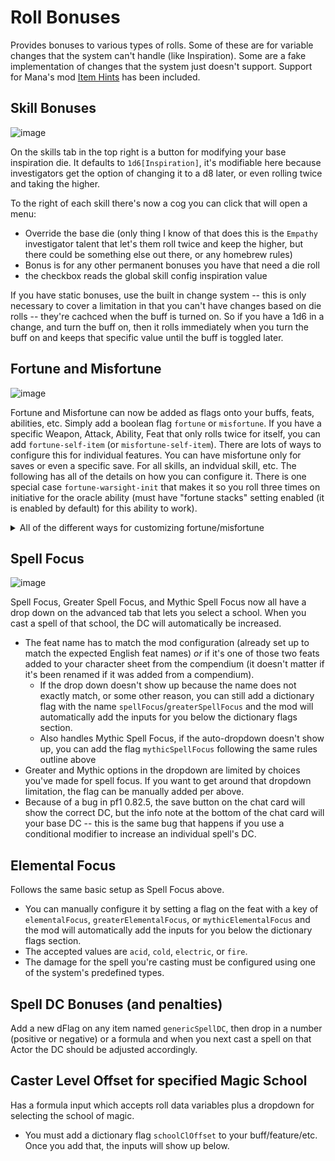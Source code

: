 # Roll Bonuses

Provides bonuses to various types of rolls. Some of these are for variable changes that the system can't handle (like Inspiration). Some are a fake implementation of changes that the system just doesn't support. Support for Mana's mod [Item Hints](https://gitlab.com/koboldworks/pf1/item-hints) has been included.

## Skill Bonuses
![image](https://user-images.githubusercontent.com/3664822/183241183-9f899996-6f2a-455a-a711-054039365d31.png)

On the skills tab in the top right is a button for modifying your base inspiration die. It defaults to `1d6[Inspiration]`, it's modifiable here because investigators get the option of changing it to a d8 later, or even rolling twice and taking the higher.

To the right of each skill there's now a cog you can click that will open a menu:

- Override the base die (only thing I know of that does this is the `Empathy` investigator talent that let's them roll twice and keep the higher, but there could be something else out there, or any homebrew rules)
- Bonus is for any other permanent bonuses you have that need a die roll
- the checkbox reads the global skill config inspiration value

If you have static bonuses, use the built in change system -- this is only necessary to cover a limitation in that you can't have changes based on die rolls -- they're cachced when the buff is turned on. So if you have a 1d6 in a change, and turn the buff on, then it rolls immediately when you turn the buff on and keeps that specific value until the buff is toggled later.

## Fortune and Misfortune
![image](https://github.com/dmrickey/ckl-foundry-modules/assets/3664822/66d2135b-27e4-44de-8098-f6a5ed4572df)

Fortune and Misfortune can now be added as flags onto your buffs, feats, abilities, etc. Simply add a boolean flag `fortune` or `misfortune`. If you have a specific Weapon, Attack, Ability, Feat that only rolls twice for itself, you can add `fortune-self-item` (or `misfortune-self-item`).  There are lots of ways to configure this for individual features. You can have misfortune only for saves or even a specific save. For all skills, an indvidual skill, etc. The following has all of the details on how you can configure it. There is one special case `fortune-warsight-init` that makes it so you roll three times on initiative for the oracle ability (must have "fortune stacks" setting enabled (it is enabled by default) for this ability to work).

<details>
  <summary>All of the different ways for customizing fortune/misfortune</summary>

    For brevity, I'll only list `fortune-`, but everything also applies to `misfortune-`.

    ### Everything
    * `fortune`

    ### Only for the Item that has the flag
    * `fortune-self-item`

    ### Ability Checks
    * `fortune-ability`
      * You can fortune a specific ability by appending its 3-letter abbreviation `fortune_ability_xxx`
      * e.g. `fortune-ability_str`

    ### Attacks
    * `fortune-attack`
      * `fortune-attack_melee` 
      * `fortune-attack_ranged`
    * attacks also use bab
    * if the action is configured as a Melee/Ranged Combat Maneuver, it will also use cmb

    ### Base Attack Bonus
    * `fortune-bab`

    ### Caster Level Checks
    * `fortune-cl`
      * `fortune-cl_primary`
      * `fortune-cl_secondary`
      * `fortune-cl_tertiary`
      * `fortune-cl_spelllike
      * can also use the class configured for the spell book e.g. `fortune-cl_druid`

    ### Combat Maneuver Checks
    * `fortune-cmb`
      * `fortune-cmb_melee`
      * `fortune-cmb_ranged`
        * melee/ranged only work for Actions configured as melee/ranged CMB, not for when rolling "CMB" directly off the character sheet because there's no way to tell if  that's for melee or one of the few ranged options
    * cmb also use bab

    ### Concentration Checks
    * `fortune-concentration`
      * `fortune-concentration_primary`
      * `fortune-concentration_secondary`
      * `fortune-concentration_tertiary`
      * `fortune-concentration_spelllike
      * can also use the class configured for the spell book e.g. `fortune-concentration_druid`

    ### Initiative Checks
    * `fortune-init`
    * `fortune-warsight-init`
      * special oracle ability that allows choosing one of the three dice (I will not let you choose a lower dice, I pick the highest, you can delay if you want)
      * must have the setting "fortune stacks" enabled

    ### Saving Throws
    * `fortune-save`
      * `fortune-save_fort`
      * `fortune-save_ref`
      * `fortune-save_will`

    ### Skill Checks
    * `fortune-skill`
      * You can fortune a specific ability by appending its 3-letter abbreviation `fortune_skill_xxx`
        * e.g. `fortune-skill_ken`
      * It will work with perform/craft/profession subskills
        * e.g. `fortune-skill_crf.subSkills.crf1
      * It will work with custom skills
        * e.g. `fortune-skill_theIdYouPutInTheInput
        * e.g. `fortune-skill_newSkill2

</details>

## Spell Focus
![image](https://user-images.githubusercontent.com/3664822/216522228-0968c234-3b89-47c0-b0e9-addf9accad34.png)

Spell Focus, Greater Spell Focus, and Mythic Spell Focus now all have a drop down on the advanced tab that lets you select a school. When you cast a spell of that school, the DC will automatically be increased.
- The feat name has to match the mod configuration (already set up to match the expected English feat names) _*or*_ if it's one of those two feats added to your character sheet from the compendium (it doesn't matter if it's been renamed if it was added from a compendium).
  - If the drop down doesn't show up because the name does not exactly match, or some other reason, you can still add a dictionary flag with the name `spellFocus`/`greaterSpellFocus` and the mod will automatically add the inputs for you below the dictionary flags section.
  - Also handles Mythic Spell Focus, if the auto-dropdown doesn't show up, you can add the flag `mythicSpellFocus` following the same rules outline above
- Greater and Mythic options in the dropdown are limited by choices you've made for spell focus. If you want to get around that dropdown limitation, the flag can be manually added per above.
- Because of a bug in pf1 0.82.5, the save button on the chat card will show the correct DC, but the info note at the bottom of the chat card will your base DC -- this is the same bug that happens if you use a conditional modifier to increase an individual spell's DC.

## Elemental Focus
Follows the same basic setup as Spell Focus above.
- You can manually configure it by setting a flag on the feat with a key of `elementalFocus`, `greaterElementalFocus`, or `mythicElementalFocus` and the mod will automatically add the inputs for you below the dictionary flags section.
- The accepted values are `acid`, `cold`, `electric`, or `fire`.
- The damage for the spell you're casting must be configured using one of the system's predefined types.

## Spell DC Bonuses (and penalties)
Add a new dFlag on any item named `genericSpellDC`, then drop in a number (positive or negative) or a formula and when you next cast a spell on that Actor the DC should be adjusted accordingly.

##  Caster Level Offset for specified Magic School
Has a formula input which accepts roll data variables plus a dropdown for selecting the school of magic.
- You must add a dictionary flag `schoolClOffset` to your buff/feature/etc. Once you add that, the inputs will show up below.
